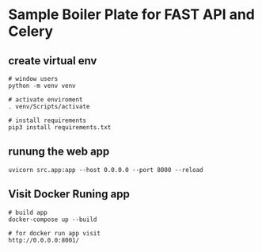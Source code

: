 # Sample Boiler Plate for FAST API and Celery


## create virtual env
```
# window users
python -m venv venv

# activate enviroment
. venv/Scripts/activate

# install requirements
pip3 install requirements.txt

```

## runung the web app
```
uvicorn src.app:app --host 0.0.0.0 --port 8000 --reload
```
## Visit Docker Runing app
```
# build app
docker-compose up --build

# for docker run app visit
http://0.0.0.0:8001/ 
```
